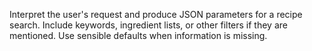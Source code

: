 Interpret the user's request and produce JSON parameters for a recipe search. Include keywords, ingredient lists, or other filters if they are mentioned. Use sensible defaults when information is missing.
